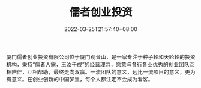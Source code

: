 ﻿---
weight: 
title: "儒者创业投资"
description: "厦门儒者创业投资有限公司位于厦门观音山，是一家专注于种子轮和天轮轮的投资机构，秉持“儒者人需，玉汝于成”的经营理念，愿意与各行各业优秀的创业团队互相陪伴，互相帮助，最终..."
date: 2022-03-25T21:57:40+08:00
lastmod: 2022-03-25T16:45:40+08:00
draft: false
authors: ["Metabd"]
featuredImage: "ruzhechuangyetouzi.jpg"
link: ""
tags: ["投资机构","儒者创业投资"]
categories: ["navigation"]
navigation: ["投资机构"]
lightgallery: true
toc: true
pinned: false
recommend: false
recommend1: false
---
厦门儒者创业投资有限公司位于厦门观音山，是一家专注于种子轮和天轮轮的投资机构，秉持“儒者人需，玉汝于成”的经营理念，愿意与各行各业优秀的创业团队互相陪伴，互相帮助，最终走向双赢。一流团队的意义，远比一流项目的意义，更为有意义。在创业创新的中国梦里，每个人都注定不会成为看客。
